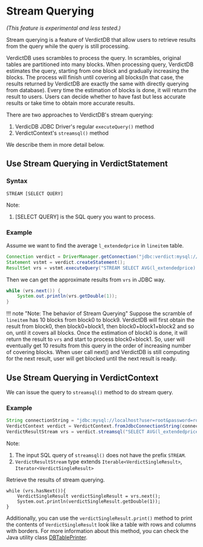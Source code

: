 # Stream Querying

*(This feature is experimental and less tested.)*

Stream querying is a feature of VerdictDB that allow users to retrieve results from the query while the query is still processing.

VerdictDB uses scrambles to process the query. In scrambles, original tables are partitioned into many blocks. When processing query, VerdictDB estimates the query, starting from one block and gradually increasing the blocks. The process will finish until covering all blocks(In that case, the results returned by VerdictDB are exactly the same with directly querying from database). Every time the estimation of blocks is done, it will return the result to users. Users can decide whether to have fast but less accurate results or take time to obtain more accurate results.

There are two approaches to VerdictDB's stream querying:

1. VerdicDB JDBC Driver's regular `executeQuery()` method
1. VerdictContext's ```streamsql()``` method

We describe them in more detail below.

## Use Stream Querying in VerdictStatement

### Syntax
```
STREAM [SELECT QUERY]
```
Note:

1. [SELECT QUERY] is the SQL query you want to process.


### Example
Assume we want to find the average ```l_extendedprice``` in ```lineitem``` table.
```java
Connection verdict = DriverManager.getConnection("jdbc:verdict:mysql://localhost", "root", "rootpassword");
Statement vstmt = verdict.createStatement();
ResultSet vrs = vstmt.executeQuery("STREAM SELECT AVG(l_extendedprice) from lineitem");
```
Then we can get the approximate results from ```vrs``` in JDBC way.
```java
while (vrs.next()) {
    System.out.println(vrs.getDouble(1));
}
```

!!! note "Note: The behavior of Stream Querying"
    Suppose the scramble of ```lineitem``` has 10 blocks from block0 to block9. VerdictDB will first obtain the result from block0, then block0+block1, then block0+block1+block2 and so on, until it covers all blocks. Once the estimation of block0 is done, it will return the result to ```vrs``` and  start to process block0+block1. So, user will eventually get 10 results from this query in the order of increasing number of covering blocks.
    When user call next() and VerdictDB is still computing for the next result, user will get blocked until the next result is ready.


## Use Stream Querying in VerdictContext
We can issue the query to ```streamsql()``` method to do stream query.

### Example

```java
String connectionString = "jdbc:mysql://localhost?user=root&password=rootpassword";
VerdictContext verdict = VerdictContext.fromJdbcConnectionString(connectionString);
VerdictResultStream vrs = verdict.streamsql("SELECT AVG(l_extendedprice) from lineitem");
```
Note:

1. The input SQL query of ```streamsql()``` does not have the prefix ```STREAM```.
1. ```VerdictResultStream``` type extends ```Iterable<VerdictSingleResult>```, ```Iterator<VerdictSingleResult>```

Retrieve the results of stream querying.
```
while (vrs.hasNext()){
    VerdictSingleResult verdictSingleResult = vrs.next();
    System.out.println(verdictSingleResult.getDouble(1));
}
```

Additionally, you can use the ```verdictSingleResult.print()``` method to print the contents of ```VerdictSingleResult``` look like a table with rows and columns with borders.
For more information about this method, you can check the Java utility class [DBTablePrinter](https://github.com/htorun/dbtableprinter).